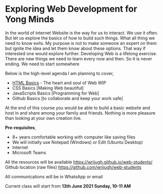 # Exploring Web Development for Yong Minds

In the world of internet Website is the way for us to interact. We use it often. But let us explore the basics of how to build such things. What all thing we need to know exits. My purpose is not to make someone an expert on them but ignite the idea and let them know about these options. That way if interested one would explore further. Developing Web is a lifelong exercise. There are new things we need to learn every now and then. So it is never ending. We need to start somewhere

Below is the high-level agenda I am planning to cover,

- [HTML Basics](html/html-00-index.md) - The heart and soul of Web
    WIP
- CSS Basics [Making Web beautiful]
- JavaScripts Basics [Programming for Web]
- Github Basics [to collaborate and keep your work safe]

At the end of this course you would be able to build a basic website and host in and share among your family and friends. Nothing is more pleasure than looking at your own creation live.

**Pre-requisites**,

- 8+ years comfortable working with computer like saving files
- We will initially use Notepad (Windows) or Edit (Ubuntu Desktop)
- Internet
- Microsoft Teams


All the resources will be available https://wrijugh.github.io/web-students/
Github location (raw files) https://github.com/wrijugh/web-students 

All communications will be in WhatsApp or email 
<!-- Join https://chat.whatsapp.com/GgwxcUN8x5YCFQWJ2Rd6jv -->

Current class will start from **13th June 2021 Sunday, 10-11 AM**